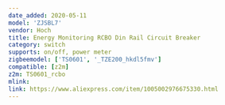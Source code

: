 ```yaml
---
date_added: 2020-05-11
model: 'ZJSBL7'
vendor: Hoch
title: Energy Monitoring RCBO Din Rail Circuit Breaker
category: switch
supports: on/off, power meter
zigbeemodel: ['TS0601', '_TZE200_hkdl5fmv']
compatible: [z2m]
z2m: TS0601_rcbo
mlink: 
link: https://www.aliexpress.com/item/1005002976675330.html
---
```

